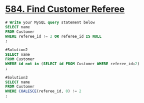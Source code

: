 # [584. Find Customer Referee](https://leetcode.com/problems/find-customer-referee)

```sql
# Write your MySQL query statement below
SELECT name
FROM Customer
WHERE referee_id != 2 OR referee_id IS NULL
;

#Solution2
SELECT name 
FROM Customer 
WHERE id not in (SELECT id FROM Customer WHERE referee_id=2)
;

#Solution3
SELECT name
FROM Customer
WHERE COALESCE(referee_id, 0) != 2
;
```
